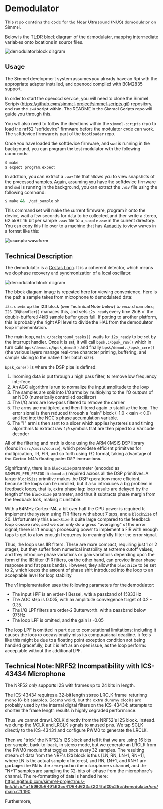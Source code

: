 # Demodulator

This repo contains the code for the Near Ultrasound (NUS) demodulator on Simmel.

Below is the TL;DR block diagram of the demodulator, mapping intermediate variables
onto locations in source files.

![demodulator block diagram](https://raw.githubusercontent.com/simmel-project/nus-link/master/simmel_demodulator.png)

## Usage

The Simmel development system assumes you already have an Rpi with the
appropriate adapter installed, and openocd compiled with BCM2835
support.

In order to start the openocd service, you will need to clone
the Simmel Scripts
(https://github.com/simmel-project/simmel-scripts.git) repository, and
run the `swd` script within. The README in the Simmel Scripts repo
will guide you through this.

You will also need to follow the directions within the
`simmel-scripts` repo to load the nrf52 "softdevice" firmware before
the modulator code can work. The softdevice firmware is part of the
`bootloader` repo.

Once you have loaded the softdevice firmware, and `swd` is running in the
background, you can program the test modulator with the following
commands:

``` sh
$ make
$ expect program.expect
```

In addition, you can extract a `.wav` file that allows you to view
snapshots of the processed samples. Again, assuming you have the
softdevice firmware and `swd` is running in the background, you can
extract the `.wav` file using the following command:

``` sh
$ make && ./get_sample.sh
```

This command set will make the current firmware, program it onto
the device, wait a few seconds for data to be collected, and then
write a stereo, 62.5kHz 16 bit per sample `.wav` file to `a_sample.wav`
in the current directory. You can copy this file over to a machine
that has [Audacity](https://www.audacityteam.org/) to view waves in
a format like this:

![example waveform](https://raw.githubusercontent.com/simmel-project/nus-link/master/demodulator/examples/simmel_demod_data_ideal_but_real_conditions.png)

## Technical Description

The demodulator is a [Costas Loop](https://en.wikipedia.org/wiki/Costas_loop).
It is a coherent detector, which means we do phase recovery and synchronization
of a local oscillator.

![demodulator block diagram](https://raw.githubusercontent.com/simmel-project/nus-link/master/simmel_demodulator.png)

The block diagram image is repeated here for viewing convenience. Here
is the path a sample takes from microphone to demodulated data:

`i2s.c` sets up the I2S block (see Technical Note below) to record
samples; `I2S_IRQHandler()` manages this, and sets `i2s_ready` every
time 2kiB of the double-buffered 4kiB sample buffer goes full. If
porting to another platform, this is probably the right API level to
divide the HAL from the demodulator loop implementation.

The main loop, `main.c/background_tasks()`, waits for `i2s_ready` to
be set by the interrupt handler. Once it is set, it will call
`bpsk.c/bpsk_run()` which in turn calls `bpsk/demod.c/bpsk_demod()`
and finally `bpsk/demod.c/bpsk_core()` (the various layers manage
real-time character printing, buffering, and sample slicing to the
native filter batch size).

`bpsk_core()` is where the DSP pipe is defined:

1. Incoming data is put through a high pass filter, to remove low frequency interfece
2. An AGC algorithm is run to normalize the input amplitude to the loop
3. The samples are split into I/Q arms by multiplying to the I/Q outputs of an NCO (numerically controlled oscillator)
4. The I/Q arms are low-pass filtered to remove the carrier
5. The arms are multiplied, and then filtered again to stabilize the loop. The error signal is then reduced through a "gain" block (-1.0 < gain < 0.0) and fed into the NCO's phase accumulation variable.
6. The "I" arm is then sent to a slicer which applies hysteresis and timing algorithms to extract raw `1`/`0` symbols that are then piped to a Varicode decoder

All of the filtering and math is done using the ARM CMSIS DSP library
(found in `src/cmsis/source`), which providese efficient primitives
for multiplication, IIR, FIR, and so forth using `f32` format, taking
advantage of the Cortex-M4's floating point DSP
instructions.

Significantly, there is a `blockSize` parameter (encoded as
`SAMPLES_PER_PERIOD` in `demod.c`) required across all the DSP
primitives. A larger `blockSize` primitive makes the DSP operations
more efficient, because the loops can be unrolled, but it also
introduces a big problem in feedback loops, that is, extra phase lag:
loop results are delayed by the length of the `blockSize` parameter,
and thus it subtracts phase margin from the feedback look, making it
unstable.

With a 64MHz Cortex-M4, a bit over half the CPU power is required to
implement the system using FIR filters with about 7 taps, and a
`blockSize` of 20. Unfortunately this `blockSize` is quite large
compared to the feedback loop closure rate, and we can only do a gross
"averaging" of the error signal; there isn't enough processing power
to implement a FIR with enough taps to get to a low enough frequency
to meaningfully filter the error signal.

Thus, the loop uses IIR filters. These are more compact, requiring
just 1 or 2 stages, but they suffer from numerical instability at
extreme cutoff values, and they introduce phase variations or gain
variations depending upon the form of the IIR filter (FIR filters, on
the other hand, can provide linear phase response and flat pass
bands). However, they allow the `blockSize` to be set to 2, which
keeps the amount of phase shift introduced into the loop to an
acceptable level for loop stability.

The v1 implementation uses the following parameters for the demodulator:

* The input HPF is an order-1 Bessel, with a passband of 15833Hz
* The AGC step is 0.005, with an amplitude convergence target of 0.2 - 0.35.
* The I/Q LPF filters are order-2 Butterworth, with a passband below 976Hz
* The loop LPF is omitted, and the gain is -0.05

The loop LPF is omitted in part due to computational limitations;
including it causes the loop to occassionally miss its computational
deadline. It feels like this might be due to a floating point exception
condition not being handled gracefully, but it is left as an open issue,
as the loop performs acceptable without the additional LPF.

## Technical Note: NRF52 Incompatibility with ICS-43434 Microphone

The NRF52 only supports I2S with frames up to 24 bits in length.

The ICS-43434 requires a 32-bit length stereo LRCLK frame, returinng
mono 16-bit samples. Seems weird, but the extra dummy clocks are
probably used by the internal digital filters on the ICS-43434:
attempts to shorten the frame length results in highly degraded
performance.

Thus, we cannot draw LRCLK directly from the NRF52's I2S block. Instead,
we dump the MCLK and LRCLK signals to unused pins. We tap SCLK directly
to the ICS-43434 and configure PWM0 to generate the LRCLK.

Then we "trick" the NRF52's I2S block and tell it that we are using 16
bits per sample, back-to-back, in stereo mode, but we generate an
LRCLK from the PWM0 module that toggles once every 32 samples.  The
resulting stream of data from the NRF's I2S block is thus [LN, RN,
LN+1, RN+1], where LN is the actual sample of interest, and RN, LN+1,
and RN+1 are garbage: the RN is the zero-pad on the microphone's
channel, and the "N+1" samples are sampling the 32-bits off-phase from
the microphone's channel. The re-formatting of data is handled here:
https://github.com/simmel-project/nus-link/blob/1a45980b6491df3ce41764d623a3204faf09c25c/demodulator/src/main.c#L190

Furthermore, 

